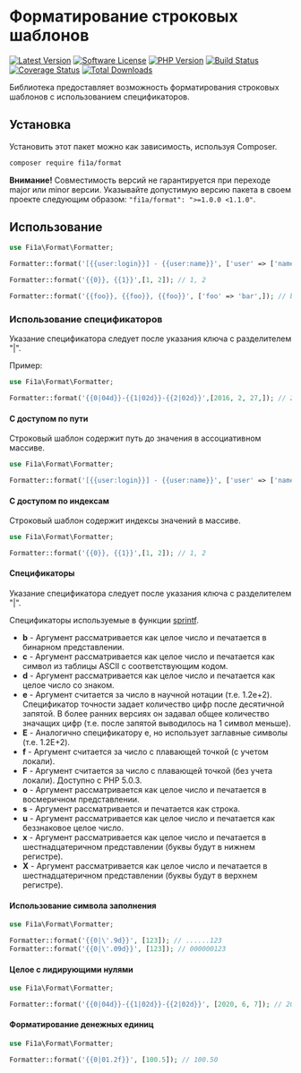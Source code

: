 # Форматирование строковых шаблонов

[![Latest Version][badge-release]][packagist]
[![Software License][badge-license]][license]
[![PHP Version][badge-php]][php]
[![Build Status][badge-build]][build]
[![Coverage Status][badge-coverage]][coverage]
[![Total Downloads][badge-downloads]][downloads]

Библиотека предоставляет возможность форматирования строковых шаблонов с использованием спецификаторов.

## Установка

Установить этот пакет можно как зависимость, используя Composer.

``` bash
composer require fi1a/format
```

**Внимание!** Совместимость версий не гарантируется при переходе major или minor версии.
Указывайте допустимую версию пакета в своем проекте следующим образом: ```"fi1a/format": ">=1.0.0 <1.1.0"```.

## Использование

```php
use Fi1a\Format\Formatter;

Formatter::format('[{{user:login}}] - {{user:name}}', ['user' => ['name' => 'John', 'login' => 'john85']]); // [john85] - John

Formatter::format('{{0}}, {{1}}',[1, 2]); // 1, 2

Formatter::format('{{foo}}, {{foo}}, {{foo}}', ['foo' => 'bar',]); // bar, bar, bar
```

### Использование спецификаторов

Указание спецификатора следует после указания ключа с разделителем "|".

Пример:

```php
use Fi1a\Format\Formatter;

Formatter::format('{{0|04d}}-{{1|02d}}-{{2|02d}}',[2016, 2, 27,]); // 2016-02-27
```

#### C доступом по пути

Строковый шаблон содержит путь до значения в ассоциативном массиве.

```php
use Fi1a\Format\Formatter;

Formatter::format('[{{user:login}}] - {{user:name}}', ['user' => ['name' => 'John', 'login' => 'john85']]); // [john85] - John
```

#### C доступом по индексам

Строковый шаблон содержит индексы значений в массиве.

```php
use Fi1a\Format\Formatter;

Formatter::format('{{0}}, {{1}}',[1, 2]); // 1, 2
```

#### Спецификаторы

Указание спецификатора следует после указания ключа с разделителем "|".

Спецификаторы используемые в функции [sprintf](https://www.php.net/manual/ru/function.sprintf.php).

* **b** - Аргумент рассматривается как целое число и печатается в бинарном представлении.
* **c** - Аргумент рассматривается как целое число и печатается как символ из таблицы ASCII с соответствующим кодом.
* **d** - Аргумент рассматривается как целое число и печатается как целое число со знаком.
* **e** - Аргумент считается за число в научной нотации (т.е. 1.2e+2). Спецификатор точности задает количество цифр после десятичной запятой. В более ранних версиях он задавал общее количество значащих цифр (т.е. после запятой выводилось на 1 символ меньше).
* **E** - Аналогично спецификатору e, но использует заглавные символы (т.е. 1.2E+2).
* **f** - Аргумент считается за число с плавающей точкой (с учетом локали).
* **F** - Аргумент считается за число с плавающей точкой (без учета локали). Доступно с PHP 5.0.3.
* **o** - Аргумент рассматривается как целое число и печатается в восмеричном представлении.
* **s** - Аргумент рассматривается и печатается как строка.
* **u** - Аргумент рассматривается как целое число и печатается как беззнаковое целое число.
* **x** - Аргумент рассматривается как целое число и печатается в шестнадцатеричном представлении (буквы будут в нижнем регистре).
* **X** - Аргумент рассматривается как целое число и печатается в шестнадцатеричном представлении (буквы будут в верхнем регистре).

#### Использование символа заполнения

```php
use Fi1a\Format\Formatter;

Formatter::format('{{0|\'.9d}}', [123]); // ......123
Formatter::format('{{0|\'.09d}}', [123]); // 000000123
```

#### Целое с лидирующими нулями

```php
use Fi1a\Format\Formatter;

Formatter::format('{{0|04d}}-{{1|02d}}-{{2|02d}}', [2020, 6, 7]); // 2020-06-07
```

#### Форматирование денежных единиц

```php
use Fi1a\Format\Formatter;

Formatter::format('{{0|01.2f}}', [100.5]); // 100.50
```

[badge-release]: https://img.shields.io/packagist/v/fi1a/format?label=release
[badge-license]: https://img.shields.io/github/license/fi1a/format?style=flat-square
[badge-php]: https://img.shields.io/packagist/php-v/fi1a/format?style=flat-square
[badge-build]: https://img.shields.io/travis/com/fi1a/format?style=flat-square
[badge-coverage]: https://img.shields.io/coveralls/github/fi1a/format/master.svg?style=flat-square
[badge-downloads]: https://img.shields.io/packagist/dt/fi1a/format.svg?style=flat-square&colorB=mediumvioletred

[packagist]: https://packagist.org/packages/fi1a/format
[license]: https://github.com/fi1a/format/blob/master/LICENSE
[php]: https://php.net
[build]: https://app.travis-ci.com/github/fi1a/format
[coverage]: https://coveralls.io/r/fi1a/format?branch=master
[downloads]: https://packagist.org/packages/fi1a/format

